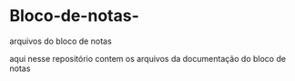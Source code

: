 # Bloco-de-notas-
arquivos do bloco de notas

aqui nesse repositório contem os arquivos da documentação do bloco de notas
